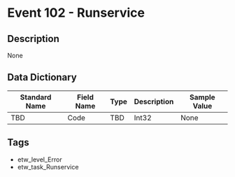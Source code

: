 # Event 102 - Runservice

## Description
None

## Data Dictionary
|Standard Name|Field Name|Type|Description|Sample Value|
|---|---|---|---|---|
|TBD|Code|TBD|Int32|None|None|

## Tags
* etw_level_Error
* etw_task_Runservice
